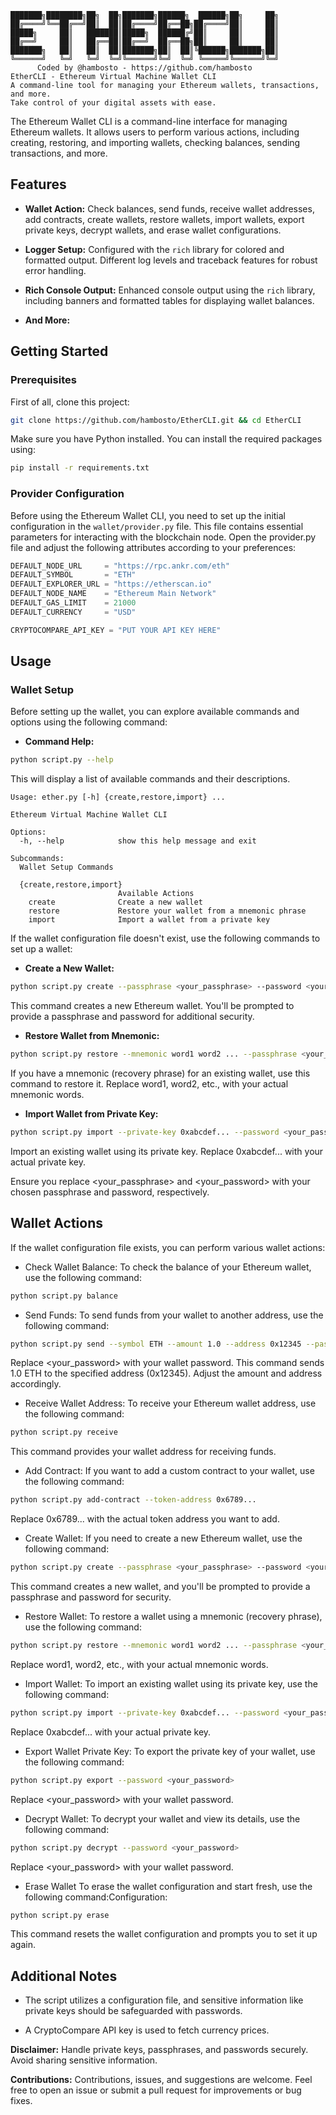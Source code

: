 ```
███████╗████████╗██╗  ██╗███████╗██████╗  ██████╗██╗     ██╗
██╔════╝╚══██╔══╝██║  ██║██╔════╝██╔══██╗██╔════╝██║     ██║
█████╗     ██║   ███████║█████╗  ██████╔╝██║     ██║     ██║
██╔══╝     ██║   ██╔══██║██╔══╝  ██╔══██╗██║     ██║     ██║
███████╗   ██║   ██║  ██║███████╗██║  ██║╚██████╗███████╗██║
╚══════╝   ╚═╝   ╚═╝  ╚═╝╚══════╝╚═╝  ╚═╝ ╚═════╝╚══════╝╚═╝
      Coded by @hambosto - https://github.com/hambosto
EtherCLI - Ethereum Virtual Machine Wallet CLI   
A command-line tool for managing your Ethereum wallets, transactions, and more.
Take control of your digital assets with ease.
```

The Ethereum Wallet CLI is a command-line interface for managing Ethereum wallets. It allows users to perform various actions, including creating, restoring, and importing wallets, checking balances, sending transactions, and more.

## Features

- **Wallet Action:** Check balances, send funds, receive wallet addresses, add contracts, create wallets, restore wallets, import wallets, export private keys, decrypt wallets, and erase wallet configurations.

- **Logger Setup:** Configured with the `rich` library for colored and formatted output. Different log levels and traceback features for robust error handling.

- **Rich Console Output:** Enhanced console output using the `rich` library, including banners and formatted tables for displaying wallet balances.

- **And More:**

## Getting Started

### Prerequisites

First of all, clone this project:
```bash
git clone https://github.com/hambosto/EtherCLI.git && cd EtherCLI
```

Make sure you have Python installed. You can install the required packages using:

```bash
pip install -r requirements.txt
```

### Provider Configuration
Before using the Ethereum Wallet CLI, you need to set up the initial configuration in the `wallet/provider.py` file. This file contains essential parameters for interacting with the blockchain node. Open the provider.py file and adjust the following attributes according to your preferences:


```python
DEFAULT_NODE_URL     = "https://rpc.ankr.com/eth" 
DEFAULT_SYMBOL       = "ETH"
DEFAULT_EXPLORER_URL = "https://etherscan.io"
DEFAULT_NODE_NAME    = "Ethereum Main Network"
DEFAULT_GAS_LIMIT    = 21000
DEFAULT_CURRENCY     = "USD"

CRYPTOCOMPARE_API_KEY = "PUT YOUR API KEY HERE"
```


## Usage

### Wallet Setup

Before setting up the wallet, you can explore available commands and options using the following command:

- **Command Help:**
```bash
python script.py --help
```
This will display a list of available commands and their descriptions.
```plaintext
Usage: ether.py [-h] {create,restore,import} ...

Ethereum Virtual Machine Wallet CLI

Options:
  -h, --help            show this help message and exit

Subcommands:
  Wallet Setup Commands

  {create,restore,import}
                        Available Actions
    create              Create a new wallet
    restore             Restore your wallet from a mnemonic phrase
    import              Import a wallet from a private key
```


If the wallet configuration file doesn't exist, use the following commands to set up a wallet:

- **Create a New Wallet:**
```bash
python script.py create --passphrase <your_passphrase> --password <your_password>
```
This command creates a new Ethereum wallet. You'll be prompted to provide a passphrase and password for additional security.

- **Restore Wallet from Mnemonic:**
```bash
python script.py restore --mnemonic word1 word2 ... --passphrase <your_passphrase> --password <your_password>

```
If you have a mnemonic (recovery phrase) for an existing wallet, use this command to restore it. Replace word1, word2, etc., with your actual mnemonic words.

- **Import Wallet from Private Key:**
```bash
python script.py import --private-key 0xabcdef... --password <your_password>
```
Import an existing wallet using its private key. Replace 0xabcdef... with your actual private key.

Ensure you replace <your_passphrase> and <your_password> with your chosen passphrase and password, respectively.

## Wallet Actions
If the wallet configuration file exists, you can perform various wallet actions:

- Check Wallet Balance:
To check the balance of your Ethereum wallet, use the following command:
```bash
python script.py balance
```
- Send Funds:
To send funds from your wallet to another address, use the following command:
```bash
python script.py send --symbol ETH --amount 1.0 --address 0x12345 --password <your_password>

```
Replace <your_password> with your wallet password. This command sends 1.0 ETH to the specified address (0x12345). Adjust the amount and address accordingly.


- Receive Wallet Address:
To receive your Ethereum wallet address, use the following command:
```bash
python script.py receive
```
This command provides your wallet address for receiving funds.

- Add Contract:
If you want to add a custom contract to your wallet, use the following command:

```bash
python script.py add-contract --token-address 0x6789...
```
Replace 0x6789... with the actual token address you want to add.

- Create Wallet:
If you need to create a new Ethereum wallet, use the following command:
```bash
python script.py create --passphrase <your_passphrase> --password <your_password>
```
This command creates a new wallet, and you'll be prompted to provide a passphrase and password for security.

- Restore Wallet:
To restore a wallet using a mnemonic (recovery phrase), use the following command:
```bash
python script.py restore --mnemonic word1 word2 ... --passphrase <your_passphrase> --password <your_password>
```
Replace word1, word2, etc., with your actual mnemonic words.

- Import Wallet:
To import an existing wallet using its private key, use the following command:
```bash
python script.py import --private-key 0xabcdef... --password <your_password>
```
Replace 0xabcdef... with your actual private key.


- Export Wallet Private Key:
To export the private key of your wallet, use the following command:
```bash
python script.py export --password <your_password>
```
Replace <your_password> with your wallet password.

- Decrypt Wallet:
To decrypt your wallet and view its details, use the following command:
```bash
python script.py decrypt --password <your_password>
```
Replace <your_password> with your wallet password.

- Erase Wallet 
To erase the wallet configuration and start fresh, use the following command:Configuration:
```bash
python script.py erase
```
This command resets the wallet configuration and prompts you to set it up again.

## Additional Notes

- The script utilizes a configuration file, and sensitive information like private keys should be safeguarded with passwords.

- A CryptoCompare API key is used to fetch currency prices.

**Disclaimer:** Handle private keys, passphrases, and passwords securely. Avoid sharing sensitive information.

**Contributions:** Contributions, issues, and suggestions are welcome. Feel free to open an issue or submit a pull request for improvements or bug fixes.

